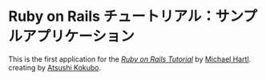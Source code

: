 # Ruby on Rails チュートリアル：サンプルアプリケーション

This is the first application for the
[*Ruby on Rails Tutorial*](http://railstutorial.jp/)
by [Michael Hartl](http://michaelhartl.com/).
creating by [Atsushi Kokubo](http://www.dma.aoba.sendai.jp/~acchan/).